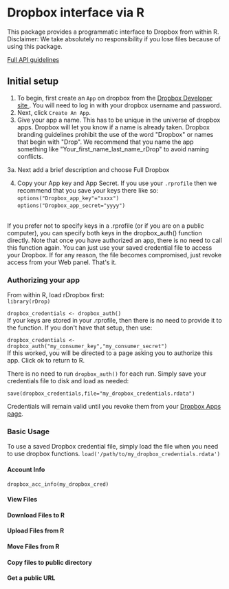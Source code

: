 # Dropbox interface via R

This package provides a  programmatic interface to Dropbox from within R. Disclaimer: We take absolutely no responsibility if you lose files because of using this package.

[Full API guidelines](https://www2.dropbox.com/developers/reference/api)


## Initial setup
1. To begin, first create an `App` on dropbox from the [Dropbox Developer site ](https://www2.dropbox.com/developers/apps). You will need to log in with your dropbox username and password.
2. Next, click `Create An App`.
3. Give your app a name. This has to be unique in the universe of dropbox apps. Dropbox will let you know if a name is already taken. Dropbox branding guidelines prohibit the use of the word "Dropbox" or names that begin with "Drop". We recommend that you name the app something like "Your_first_name_last_name_rDrop" to avoid naming conflicts.

3a. Next add a brief description and choose Full Dropbox

4. Copy your App key and App Secret. If you use your `.rprofile` then we recommend that you save your keys there like so: <br>
`options("Dropbox_app_key"="xxxx")`<br>
`options("Dropbox_app_secret="yyyy")`
<br>
If you prefer not to specify keys in a .rprofile (or if you are on a public computer), you can specify both keys in the dropbox_auth() function directly. Note that once you have authorized an app, there is no need to call this function again. You can just use your saved credential file to access your Dropbox. If for any reason, the file becomes compromised, just revoke access from your Web panel.
That's it.

### Authorizing your app
From within R, load rDropbox first: <br>
`library(rDrop)`

 `dropbox_credentials <- dropbox_auth()` <br>
 If your keys are stored in your .rprofile, then there is no need to provide it to the function. If you don't have that setup, then use: <br>

 `dropbox_credentials <- dropbox_auth("my_consumer_key","my_consumer_secret")` <br>
 If this worked, you will be directed to a page asking you to authorize this app. Click ok to return to R.

 There is no need to run `dropbox_auth()` for each run. Simply save your credentials file to disk and load as needed:

 `save(dropbox_credentials,file="my_dropbox_credentials.rdata")`

 Credentials will remain valid until you revoke them from your [Dropbox Apps page](https://www2.dropbox.com/developers/apps).

### Basic Usage
To use a saved Dropbox credential file, simply load the file when you need to use dropbox functions.
`load('/path/to/my_dropbox_credentials.rdata')`

#### Account Info
`dropbox_acc_info(my_dropbox_cred)`

#### View Files

#### Download Files to R

#### Upload Files from R

#### Move Files from R

#### Copy files to public directory

#### Get a public URL

